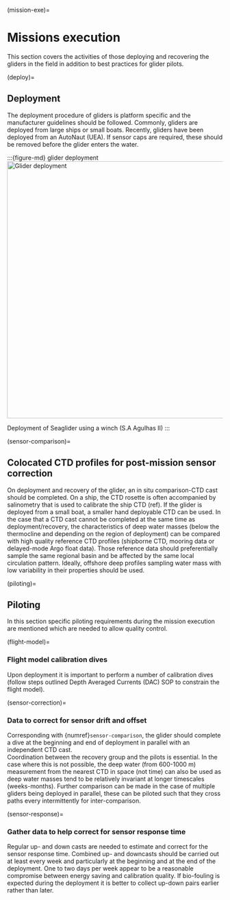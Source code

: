 (mission-exe)=
# Missions execution

This section covers the activities of those deploying and recovering the gliders in the field in addition to best practices for glider pilots.

(deploy)=
## Deployment
The deployment procedure of gliders is platform specific and the manufacturer guidelines should be followed. 
Commonly, gliders are deployed from large ships or small boats. 
Recently, gliders have been deployed from an AutoNaut (UEA). 
If sensor caps are required, these should be removed before the glider enters the water. 

:::{figure-md} glider deployment
<img src="../images/giddy_SA_Agulhas.png" alt="Glider deployment" class="bg-primary mb-1" width="600px">

 Deployment of Seaglider using a winch (S.A Agulhas II)
:::

(sensor-comparison)=
## Colocated CTD profiles for post-mission sensor correction
On deployment and recovery of the glider, an in situ comparison-CTD cast should be completed. 
On a ship, the CTD rosette is often accompanied by salinometry that is used to calibrate the ship CTD (ref). 
If the glider is deployed from a small boat, a smaller hand deployable CTD can be used.
In the case that a CTD cast cannot be completed at the same time as deployment/recovery, the characteristics of deep water masses (below the thermocline and depending on the region of deployment) can be compared with high quality reference CTD profiles (shipborne CTD, mooring data or delayed-mode Argo float data). 
Those reference data should preferentially sample the same regional basin and be affected by the same local circulation pattern.
Ideally, offshore deep profiles sampling water mass with low variability in their properties should be used.

(piloting)=
## Piloting
In this section specific piloting requirements during the mission execution are mentioned which are needed to allow quality control.

(flight-model)=
### Flight model calibration dives
Upon deployment it is important to perform a number of calibration dives (follow steps outlined Depth Averaged Currents (DAC) SOP to constrain the flight model).

(sensor-correction)=
### Data to correct for sensor drift and offset
Corresponding with {numref}`sensor-comparison`, the glider should complete a dive at the beginning and end of deployment in parallel with an independent CTD cast.  
Coordination between the recovery group and the pilots is essential. 
In the case where this is not possible, the deep water (from 600-1000 m) measurement from the nearest CTD in space (not time) can also be used as deep water masses tend to be relatively invariant at longer timescales (weeks-months). 
Further comparison can be made in the case of multiple gliders being deployed in parallel, these can be piloted such that they cross paths every intermittently for inter-comparison.

(sensor-response)=
### Gather data to help correct for sensor response time 
Regular up- and down casts are needed to estimate and correct for the sensor response time. 
Combined up- and downcasts should be carried out at least every week and particularly at the beginning and at the end of the deployment. 
One to two days per week appear to be a reasonable compromise between energy saving and calibration quality. 
If bio-fouling is expected during the deployment it is better to collect up-down pairs earlier rather than later.
